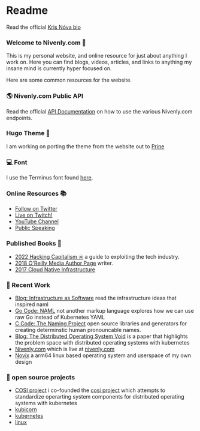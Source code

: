 # Readme

Read the official [Kris Nóva bio](/bio)

### Welcome to Nivenly.com 🎉

This is my personal website, and online resource for just about anything I work on.
Here you can find blogs, videos, articles, and links to anything my insane mind is currently hyper focused on.

Here are some common resources for the website.

### 🌎 Nivenly.com Public API

Read the official [API Documentation](/api) on how to use the various Nivenly.com endpoints.

### Hugo Theme 👀

I am working on porting the theme from the website out to [Prine](https://github.com/kris-nova/prine)

### 💻 Font

I use the Terminus font found [here](https://github.com/Swordfish90/cool-retro-term/tree/master/app/qml/fonts/modern-terminus).


### Online Resources 📚

- [Follow on Twitter](https://twitter.com/krisnova)
- [Live on Twitch!](https://twitch.tv/krisnova)
- [YouTube Channel](https://www.youtube.com/channel/UCRvH2UexTzcbZRwCS6OxJ3w)
- [Public Speaking](https://github.com/kris-nova/public-speaking)

### Published Books 📓

- [2022 Hacking Capitalism ☠](https://hackingcapitalism.io) a guide to exploiting the tech industry.
- [2018 O'Reilly Media Author Page](https://www.oreilly.com/people/kris-nova/) writer.
- [2017 Cloud Native Infrastructure](https://cnibook.info)

### 💬 Recent Work

- [Blog: Infrastructure as Software](https://nivenly.com/lib/2021-06-13-ias) read the infrastructure ideas that inspired naml
- [Go Code: NAML](https://github.com/kris-nova/naml) not another markup language explores how we can use raw Go instead of Kubernetes YAML
- [C Code: The Naming Project](https://github.com/the-naming-project/the-naming-project) open source libraries and generators for creating determinstic human pronouncable names.
- [Blog: The Distributed Operating System Void](https://nivenly.com/lib/2021-04-02-operating-system-interface/) is a paper that highlights the problem space with distributed operating systems with kubernetes
- [Nivenly.com](https://github.com/kris-nova/nivenly.com) which is live at [nivenly.com](https://nivenly.com)
- [Novix](https://github.com/kris-nova/novix) a arm64 linux based operating system and userspace of my own design

### 🔭 open source projects

- [COSI project](https://github.com/cosi-project/community) i co-founded the [cosi project](https://github.com/cosi-project/community) which attempts to standardize operarting system components for distributed operating systems with kubernetes
- [kubicorn](https://github.com/kubicorn)
- [kubernetes](https://github.com/kubernetes/kubernetes)
- [linux](https://github.com/kris-nova/novix)

